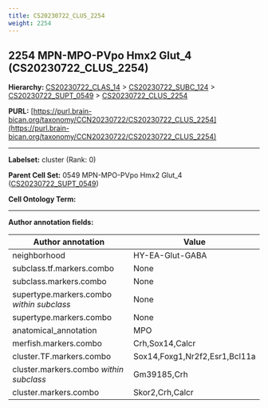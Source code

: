 ```yaml
---
title: CS20230722_CLUS_2254
weight: 2254
---
```

## 2254 MPN-MPO-PVpo Hmx2 Glut_4 (CS20230722_CLUS_2254)
<b>Hierarchy: </b>
[CS20230722_CLAS_14](../CS20230722_CLAS_14) >
[CS20230722_SUBC_124](../CS20230722_SUBC_124) >
[CS20230722_SUPT_0549](../CS20230722_SUPT_0549) >
[CS20230722_CLUS_2254](../CS20230722_CLUS_2254)

**PURL:** [https://purl.brain-bican.org/taxonomy/CCN20230722/CS20230722_CLUS_2254](https://purl.brain-bican.org/taxonomy/CCN20230722/CS20230722_CLUS_2254)

---


**Labelset:** cluster (Rank: 0)

**Parent Cell Set:** 0549 MPN-MPO-PVpo Hmx2 Glut_4 ([CS20230722_SUPT_0549](../CS20230722_SUPT_0549))



**Cell Ontology Term:** 

[MARKER GENES.]: #


---

[TRANSFERRED ANNOTATIONS.]: #


[AUTHOR ANNOTATION FIELDS.]: #


**Author annotation fields:**

| Author annotation | Value |
|-------------------|-------|
|neighborhood|HY-EA-Glut-GABA|
|subclass.tf.markers.combo|None|
|subclass.markers.combo|None|
|supertype.markers.combo _within subclass_|None|
|supertype.markers.combo|None|
|anatomical_annotation|MPO|
|merfish.markers.combo|Crh,Sox14,Calcr|
|cluster.TF.markers.combo|Sox14,Foxg1,Nr2f2,Esr1,Bcl11a|
|cluster.markers.combo _within subclass_|Gm39185,Crh|
|cluster.markers.combo|Skor2,Crh,Calcr|
